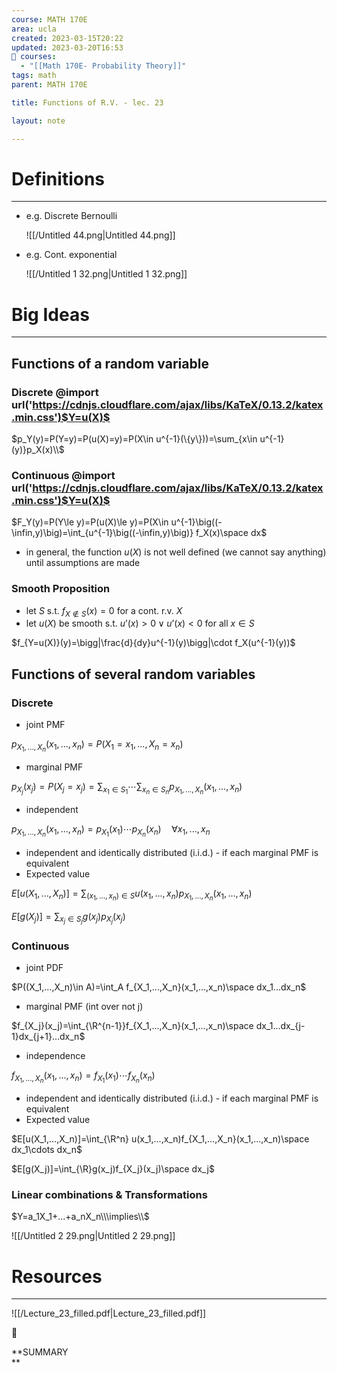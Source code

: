 ```yaml
---
course: MATH 170E
area: ucla
created: 2023-03-15T20:22
updated: 2023-03-20T16:53
📕 courses:
  - "[[Math 170E- Probability Theory]]"
tags: math
parent: MATH 170E

title: Functions of R.V. - lec. 23

layout: note

---
```

# Definitions

---

- e.g. Discrete Bernoulli
    
    ![[/Untitled 44.png|Untitled 44.png]]
    
- e.g. Cont. exponential
    
    ![[/Untitled 1 32.png|Untitled 1 32.png]]
    

# Big Ideas

---

## Functions of a random variable

### Discrete @import url('https://cdnjs.cloudflare.com/ajax/libs/KaTeX/0.13.2/katex.min.css')$Y=u(X)$﻿

$p_Y(y)=P(Y=y)=P(u(X)=y)=P(X\in u^{-1}(\{y\}))=\sum_{x\in u^{-1}(y)}p_X(x)\\$

  

### Continuous @import url('https://cdnjs.cloudflare.com/ajax/libs/KaTeX/0.13.2/katex.min.css')$Y=u(X)$﻿

$F_Y(y)=P(Y\le y)=P(u(X)\le y)=P(X\in u^{-1}\big((-\infin,y)\big)=\int_{u^{-1}\big((-\infin,y)\big)} f_X(x)\space dx$

- in general, the function $u(X)$﻿ is not well defined (we cannot say anything) until assumptions are made

### Smooth Proposition

- let $S$﻿ s.t. $f_{X\notin S}(x)=0$﻿ for a cont. r.v. $X$﻿
- let $u(X)$﻿ be smooth s.t. $u’(x)>0 \lor u’(x) <0$﻿ for all $x\in S$﻿

$f_{Y=u(X)}(y)=\bigg|\frac{d}{dy}u^{-1}(y)\bigg|\cdot f_X(u^{-1}(y))$

  

## Functions of several random variables

### Discrete

- joint PMF

$p_{X_1,...,X_n}(x_1,...,x_n)=P(X_1=x_1,...,X_n=x_n)$

- marginal PMF

$p_{X_j}(x_j)=P(X_j=x_j)=\sum_{x_1\in S_1}\cdots\sum_{x_n\in S_n} p_{X_1,...,X_n}(x_1,...,x_n)$

- independent

$p_{X_1,...,X_n}(x_1,...,x_n)=p_{X_1}(x_1)\cdots p_{X_n}(x_n)\quad \forall x_1,...,x_n$

- independent and identically distributed (i.i.d.) - if each marginal PMF is equivalent
- Expected value

$E[u(X_1,...,X_n)]=\sum_{(x_1,...,x_n)\in S} u(x_1,...,x_n)p_{X_1,...,X_n}(x_1,...,x_n)$

$E[g(X_j)]=\sum_{x_j\in S_j}g(x_j)p_{X_j}(x_j)$

### Continuous

- joint PDF

$P((X_1,...,X_n)\in A)=\int_A f_{X_1,...,X_n}(x_1,...,x_n)\space dx_1...dx_n$

- marginal PMF (int over not j)

$f_{X_j}(x_j)=\int_{\R^{n-1}}f_{X_1,...,X_n}(x_1,...,x_n)\space dx_1...dx_{j-1}dx_{j+1}...dx_n$

- independence

$f_{X_1,...,X_n}(x_1,...,x_n)=f_{X_1}(x_1)\cdots f_{X_n}(x_n)$

- independent and identically distributed (i.i.d.) - if each marginal PMF is equivalent
- Expected value

$E[u(X_1,...,X_n)]=\int_{\R^n} u(x_1,...,x_n)f_{X_1,...,X_n}(x_1,...,x_n)\space dx_1\cdots dx_n$

$E[g(X_j)]=\int_{\R}g(x_j)f_{X_j}(x_j)\space dx_j$

### Linear combinations & Transformations

$Y=a_1X_1+...+a_nX_n\\\implies\\$

![[/Untitled 2 29.png|Untitled 2 29.png]]

# Resources

---

![[/Lecture_23_filled.pdf|Lecture_23_filled.pdf]]

📌

**SUMMARY  
**